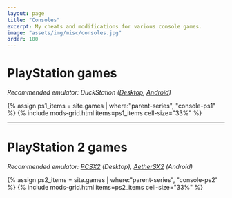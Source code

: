 ```yaml
---
layout: page
title: "Consoles"
excerpt: My cheats and modifications for various console games.
image: "assets/img/misc/consoles.jpg"
order: 100
---
```


# PlayStation games
*Recommended emulator: DuckStation ([Desktop](https://github.com/stenzek/duckstation/), [Android](https://play.google.com/store/apps/details?id=com.github.stenzek.duckstation))*

{% assign ps1_items = site.games | where:"parent-series", "console-ps1" %}
{% include mods-grid.html items=ps1_items cell-size="33%" %}

***

# PlayStation 2 games
*Recommended emulator: [PCSX2](https://pcsx2.net/) (Desktop), [AetherSX2](https://play.google.com/store/apps/details?id=xyz.aethersx2.android) (Android)*

{% assign ps2_items = site.games | where:"parent-series", "console-ps2" %}
{% include mods-grid.html items=ps2_items cell-size="33%" %}